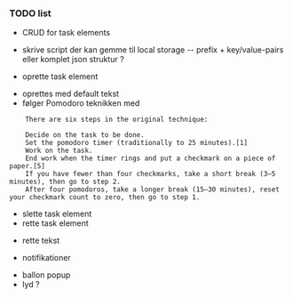 ### TODO list

* CRUD for task elements
- skrive script der kan gemme til local storage
-- prefix + key/value-pairs eller komplet json struktur ?

* oprette task element
- oprettes med default tekst
- følger Pomodoro teknikken med 

```
    There are six steps in the original technique:

    Decide on the task to be done.
    Set the pomodoro timer (traditionally to 25 minutes).[1]
    Work on the task.
    End work when the timer rings and put a checkmark on a piece of paper.[5]
    If you have fewer than four checkmarks, take a short break (3–5 minutes), then go to step 2.
    After four pomodoros, take a longer break (15–30 minutes), reset your checkmark count to zero, then go to step 1.
```

* slette task element
* rette task element
- rette tekst

* notifikationer
- ballon popup
- lyd ?
